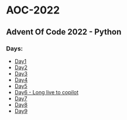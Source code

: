 <h1>AOC-2022</h1>
<h2>Advent Of Code 2022  -  Python</h2>

<h3>Days: </h3>
<ul>
    <li><a href="Day1/">Day1</a></li>
    <li><a href="Day2/">Day2</a></li>
    <li><a href="Day3/">Day3</a></li>
    <li><a href="Day4/">Day4</a></li>
    <li><a href="Day5/">Day5</a></li>
    <li><a href="Day6/">Day6 - Long live to copilot</a></li>
    <li><a href="Day7/">Day7</a></li>
    <li><a href="Day8/">Day8</a></li>
    <li><a href="Day9/">Day9</a></li>
</ul>
